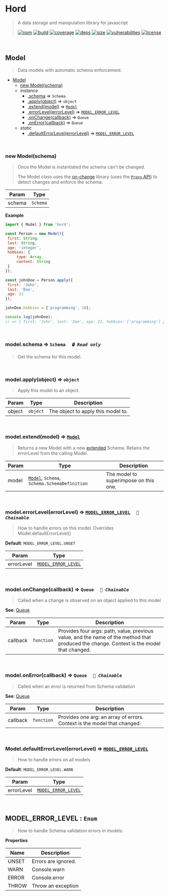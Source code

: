 # Hord

> A data storage and manipulation library for javascript
>
> [![npm][npm]][npm-url]
[![build][build]][build-url]
[![coverage][coverage]][coverage-url]
[![deps][deps]][deps-url]
[![size][size]][size-url]
[![vulnerabilities][vulnerabilities]][vulnerabilities-url]
[![license][license]][license-url]


<br><a name="Model"></a>

## Model
> Data models with automatic schema enforcement.


* [Model](#Model)
    * [new Model(schema)](#new_Model_new)
    * _instance_
        * [.schema](#Model+schema) ⇒ <code>Schema</code>
        * [.apply(object)](#Model+apply) ⇒ <code>object</code>
        * [.extend(model)](#Model+extend) ⇒ [<code>Model</code>](#Model)
        * [.errorLevel(errorLevel)](#Model+errorLevel) ⇒ [<code>MODEL\_ERROR\_LEVEL</code>](#MODEL_ERROR_LEVEL)
        * [.onChange(callback)](#Model+onChange) ⇒ <code>Queue</code>
        * [.onError(callback)](#Model+onError) ⇒ <code>Queue</code>
    * _static_
        * [.defaultErrorLevel(errorLevel)](#Model.defaultErrorLevel) ⇒ [<code>MODEL\_ERROR\_LEVEL</code>](#MODEL_ERROR_LEVEL)


<br><a name="new_Model_new"></a>

### new Model(schema)
> Once the Model is instantiated the schema can't be changed.
> 
> The Model class uses the [on-change](https://github.com/sindresorhus/on-change) library (uses the [`Proxy` API](https://developer.mozilla.org/en-US/docs/Web/JavaScript/Reference/Global_Objects/Proxy)) to detect changes and enforce the schema.


| Param | Type |
| --- | --- |
| schema | <code>Schema</code> | 

**Example**  
``` javascript
import { Model } from 'hord';

const Person = new Model({
 first: String,
 last: String,
 age: 'integer',
 hobbies: {
     type: Array,
     content: String
 }
});

const johnDoe = Person.apply({
 first: 'John',
 last: 'Doe',
 age: 21
});

johnDoe.hobbies = ['programming', 10];

console.log(johnDoe);
// => { first: 'John', last: 'Doe', age: 21, hobbies: ['programming'] }
```

<br><a name="Model+schema"></a>

### model.schema ⇒ <code>Schema</code>&nbsp;&nbsp;&nbsp;&nbsp;&nbsp;_`🔒 Read only`_

> Get the schema for this model.


<br><a name="Model+apply"></a>

### model.apply(object) ⇒ <code>object</code>
> Apply this model to an object.


| Param | Type | Description |
| --- | --- | --- |
| object | <code>object</code> | The object to apply this model to. |


<br><a name="Model+extend"></a>

### model.extend(model) ⇒ [<code>Model</code>](#Model)
> Returns a new Model with a new [extended](docs/Schema.md#Schema+extend) Schema. Retains the errorLevel from the calling Model.


| Param | Type | Description |
| --- | --- | --- |
| model | [<code>Model</code>](#Model), <code>Schema</code>, <code>Schema.SchemaDefinition</code> | The model to superimpose on this one. |


<br><a name="Model+errorLevel"></a>

### model.errorLevel(errorLevel) ⇒ [<code>MODEL\_ERROR\_LEVEL</code>](#MODEL_ERROR_LEVEL)&nbsp;&nbsp;&nbsp;&nbsp;&nbsp;_`🔗 Chainable`_

> How to handle errors on this model. Overrides Model.defaultErrorLevel()

**Default**: <code>MODEL_ERROR_LEVEL.UNSET</code>  

| Param | Type |
| --- | --- |
| errorLevel | [<code>MODEL\_ERROR\_LEVEL</code>](#MODEL_ERROR_LEVEL) | 


<br><a name="Model+onChange"></a>

### model.onChange(callback) ⇒ <code>Queue</code>&nbsp;&nbsp;&nbsp;&nbsp;&nbsp;_`🔗 Chainable`_

> Called when a change is observed on an object applied to this model

**See**: [Queue](https://github.com/DarrenPaulWright/type-enforcer/blob/HEAD/docs/Queue.md)  

| Param | Type | Description |
| --- | --- | --- |
| callback | <code>function</code> | Provides four args: path, value, previous value, and the name of the method that produced the change. Context is the model that changed. |


<br><a name="Model+onError"></a>

### model.onError(callback) ⇒ <code>Queue</code>&nbsp;&nbsp;&nbsp;&nbsp;&nbsp;_`🔗 Chainable`_

> Called when an error is returned from Schema validation

**See**: [Queue](https://github.com/DarrenPaulWright/type-enforcer/blob/HEAD/docs/Queue.md)  

| Param | Type | Description |
| --- | --- | --- |
| callback | <code>function</code> | Provides one arg: an array of errors. Context is the model that changed. |


<br><a name="Model.defaultErrorLevel"></a>

### Model.defaultErrorLevel(errorLevel) ⇒ [<code>MODEL\_ERROR\_LEVEL</code>](#MODEL_ERROR_LEVEL)
> How to handle errors on all models

**Default**: <code>MODEL_ERROR_LEVEL.WARN</code>  

| Param | Type |
| --- | --- |
| errorLevel | [<code>MODEL\_ERROR\_LEVEL</code>](#MODEL_ERROR_LEVEL) | 


<br><a name="MODEL_ERROR_LEVEL"></a>

## MODEL\_ERROR\_LEVEL : <code>Enum</code>
> How to handle Schema validation errors in models.

**Properties**

| Name | Description |
| --- | --- |
| UNSET | Errors are ignored. |
| WARN | Console.warn |
| ERROR | Console.error |
| THROW | Throw an exception |


[npm]: https://img.shields.io/npm/v/hord.svg
[npm-url]: https://npmjs.com/package/hord
[build]: https://travis-ci.org/DarrenPaulWright/hord.svg?branch&#x3D;master
[build-url]: https://travis-ci.org/DarrenPaulWright/hord
[coverage]: https://coveralls.io/repos/github/DarrenPaulWright/hord/badge.svg?branch&#x3D;master
[coverage-url]: https://coveralls.io/github/DarrenPaulWright/hord?branch&#x3D;master
[deps]: https://david-dm.org/DarrenPaulWright/hord.svg
[deps-url]: https://david-dm.org/DarrenPaulWright/hord
[size]: https://packagephobia.now.sh/badge?p&#x3D;hord
[size-url]: https://packagephobia.now.sh/result?p&#x3D;hord
[vulnerabilities]: https://snyk.io/test/github/DarrenPaulWright/hord/badge.svg?targetFile&#x3D;package.json
[vulnerabilities-url]: https://snyk.io/test/github/DarrenPaulWright/hord?targetFile&#x3D;package.json
[license]: https://img.shields.io/github/license/DarrenPaulWright/hord.svg
[license-url]: https://npmjs.com/package/hord/LICENSE.md
